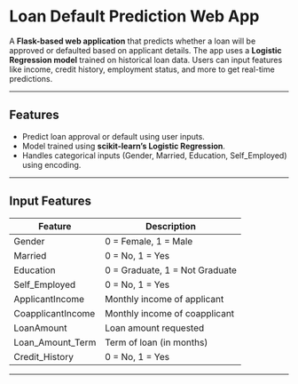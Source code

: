 # Loan Default Prediction Web App

A **Flask-based web application** that predicts whether a loan will be approved or defaulted based on applicant details. The app uses a **Logistic Regression model** trained on historical loan data. Users can input features like income, credit history, employment status, and more to get real-time predictions.  

---

## Features

- Predict loan approval or default using user inputs.  
- Model trained using **scikit-learn’s Logistic Regression**.  
- Handles categorical inputs (Gender, Married, Education, Self_Employed) using encoding.  

---

## Input Features

| Feature               | Description                       |
|-----------------------|-----------------------------------|
| Gender                | 0 = Female, 1 = Male             |
| Married               | 0 = No, 1 = Yes                   |
| Education             | 0 = Graduate, 1 = Not Graduate    |
| Self_Employed         | 0 = No, 1 = Yes                   |
| ApplicantIncome       | Monthly income of applicant       |
| CoapplicantIncome     | Monthly income of coapplicant    |
| LoanAmount            | Loan amount requested             |
| Loan_Amount_Term      | Term of loan (in months)          |
| Credit_History        | 0 = No, 1 = Yes                   |

---

